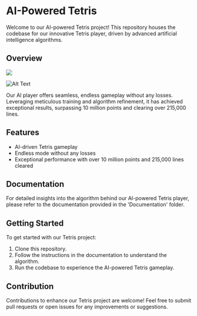 # AI-Powered Tetris

Welcome to our AI-powered Tetris project! This repository houses the codebase for our innovative Tetris player, driven by advanced artificial intelligence algorithms.

## Overview
<img src="https://github.com/OmarGaafar1/Tetris-AI-GeneticAlgorithm/assets/92587188/ade101fd-9dfb-4a8e-a707-7b853512a15f)"  style="object-fit: center;">

![Alt Text](https://drive.google.com/file/d/1yy9xSlQmTf-8leqjlNnlFhtNdBlvwxWR/view?usp=drive_link)

Our AI player offers seamless, endless gameplay without any losses. Leveraging meticulous training and algorithm refinement, it has achieved exceptional results, surpassing 10 million points and clearing over 215,000 lines.

## Features

- AI-driven Tetris gameplay
- Endless mode without any losses
- Exceptional performance with over 10 million points and 215,000 lines cleared

## Documentation

For detailed insights into the algorithm behind our AI-powered Tetris player, please refer to the documentation provided in the 'Documentation' folder.

## Getting Started

To get started with our Tetris project:
1. Clone this repository.
2. Follow the instructions in the documentation to understand the algorithm.
3. Run the codebase to experience the AI-powered Tetris gameplay.

## Contribution

Contributions to enhance our Tetris project are welcome! Feel free to submit pull requests or open issues for any improvements or suggestions.


